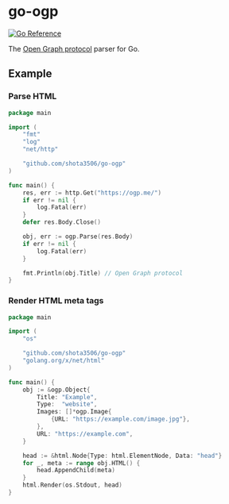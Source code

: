 # go-ogp

[![Go Reference](https://pkg.go.dev/badge/github.com/shota3506/go-ogp.svg)](https://pkg.go.dev/github.com/shota3506/go-ogp)

The [Open Graph protocol](https://ogp.me/) parser for Go.

## Example

### Parse HTML

```go
package main

import (
	"fmt"
	"log"
	"net/http"

	"github.com/shota3506/go-ogp"
)

func main() {
	res, err := http.Get("https://ogp.me/")
	if err != nil {
		log.Fatal(err)
	}
	defer res.Body.Close()

	obj, err := ogp.Parse(res.Body)
	if err != nil {
		log.Fatal(err)
	}

	fmt.Println(obj.Title) // Open Graph protocol
}

```

### Render HTML meta tags

```go
package main

import (
	"os"

	"github.com/shota3506/go-ogp"
	"golang.org/x/net/html"
)

func main() {
	obj := &ogp.Object{
		Title: "Example",
		Type:  "website",
		Images: []*ogp.Image{
			{URL: "https://example.com/image.jpg"},
		},
		URL: "https://example.com",
	}

	head := &html.Node{Type: html.ElementNode, Data: "head"}
	for _, meta := range obj.HTML() {
		head.AppendChild(meta)
	}
	html.Render(os.Stdout, head)
}
```
